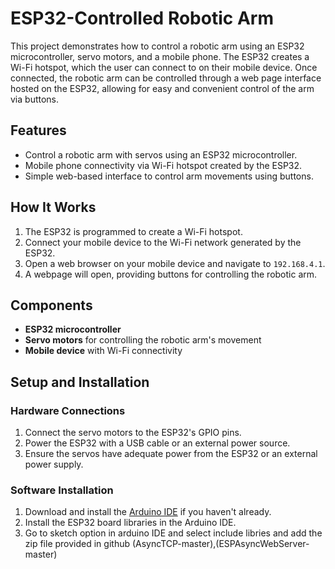 # ESP32-Controlled Robotic Arm

This project demonstrates how to control a robotic arm using an ESP32 microcontroller, servo motors, and a mobile phone. The ESP32 creates a Wi-Fi hotspot, which the user can connect to on their mobile device. Once connected, the robotic arm can be controlled through a web page interface hosted on the ESP32, allowing for easy and convenient control of the arm via buttons.

## Features
- Control a robotic arm with servos using an ESP32 microcontroller.
- Mobile phone connectivity via Wi-Fi hotspot created by the ESP32.
- Simple web-based interface to control arm movements using buttons.

## How It Works
1. The ESP32 is programmed to create a Wi-Fi hotspot.
2. Connect your mobile device to the Wi-Fi network generated by the ESP32.
3. Open a web browser on your mobile device and navigate to `192.168.4.1`.
4. A webpage will open, providing buttons for controlling the robotic arm.

## Components
- **ESP32 microcontroller**
- **Servo motors** for controlling the robotic arm's movement
- **Mobile device** with Wi-Fi connectivity

## Setup and Installation
### Hardware Connections
1. Connect the servo motors to the ESP32's GPIO pins.
2. Power the ESP32 with a USB cable or an external power source.
3. Ensure the servos have adequate power from the ESP32 or an external power supply.

### Software Installation
1. Download and install the [Arduino IDE](https://www.arduino.cc/en/software) if you haven't already.
2. Install the ESP32 board libraries in the Arduino IDE.
3. Go to sketch option in arduino IDE and select include libries and add the zip file provided in github (AsyncTCP-master),(ESPAsyncWebServer-master)
  
